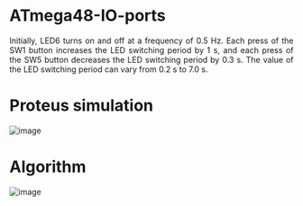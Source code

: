 # ATmega48-IO-ports
<p style="text-align:justify;">Initially, LED6 turns on and off at a frequency of 0.5 Hz. Each press of the SW1 button increases the LED switching period by 1 s, and each press of the SW5 button decreases the LED switching period by 0.3 s. The value of the LED switching period can vary from 0.2 s to 7.0 s.</p>

# Proteus simulation
![image](https://user-images.githubusercontent.com/65315002/226183552-2de188d2-ebf3-4cb7-855d-f6a696c3f71e.png)


# Algorithm
![image](https://user-images.githubusercontent.com/65315002/226183600-59137224-b54d-4b50-8108-bbd0955c3343.png)
